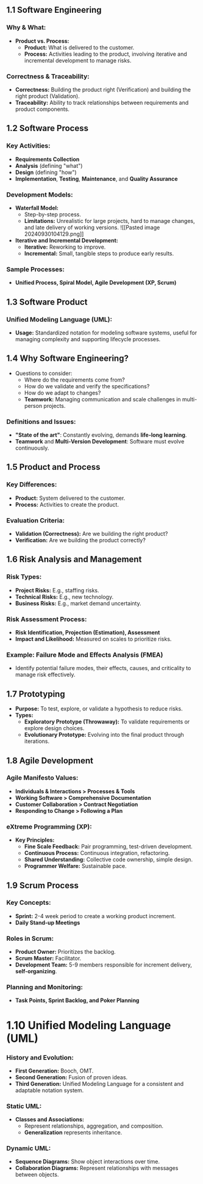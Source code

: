 ## 1.1 Software Engineering

### Why & What:

- **Product vs. Process:**
  - **Product:** What is delivered to the customer.
  - **Process:** Activities leading to the product, involving iterative and incremental development to manage risks.

### Correctness & Traceability:

- **Correctness:** Building the product right (Verification) and building the right product (Validation).
- **Traceability:** Ability to track relationships between requirements and product components.

## 1.2 Software Process

### Key Activities:

- **Requirements Collection**
- **Analysis** (defining "what")
- **Design** (defining "how")
- **Implementation**, **Testing**, **Maintenance**, and **Quality Assurance**

### Development Models:

- **Waterfall Model:**
  - Step-by-step process.
  - **Limitations:** Unrealistic for large projects, hard to manage changes, and late delivery of working versions.
    ![[Pasted image 20240930104129.png]]
- **Iterative and Incremental Development:**
  - **Iterative:** Reworking to improve.
  - **Incremental:** Small, tangible steps to produce early results.

### Sample Processes:

- **Unified Process, Spiral Model, Agile Development (XP, Scrum)**

## 1.3 Software Product

### Unified Modeling Language (UML):

- **Usage:** Standardized notation for modeling software systems, useful for managing complexity and supporting lifecycle processes.

## 1.4 Why Software Engineering?

- Questions to consider:
  - Where do the requirements come from?
  - How do we validate and verify the specifications?
  - How do we adapt to changes?
  - **Teamwork:** Managing communication and scale challenges in multi-person projects.

### Definitions and Issues:

- **"State of the art"**: Constantly evolving, demands **life-long learning**.
- **Teamwork** and **Multi-Version Development**: Software must evolve continuously.

## 1.5 Product and Process

### Key Differences:

- **Product:** System delivered to the customer.
- **Process:** Activities to create the product.

### Evaluation Criteria:

- **Validation (Correctness):** Are we building the right product?
- **Verification:** Are we building the product correctly?

## 1.6 Risk Analysis and Management

### Risk Types:

- **Project Risks:** E.g., staffing risks.
- **Technical Risks:** E.g., new technology.
- **Business Risks:** E.g., market demand uncertainty.

### Risk Assessment Process:

- **Risk Identification, Projection (Estimation), Assessment**
- **Impact and Likelihood:** Measured on scales to prioritize risks.

### Example: Failure Mode and Effects Analysis (FMEA)

- Identify potential failure modes, their effects, causes, and criticality to manage risk effectively.

## 1.7 Prototyping

- **Purpose:** To test, explore, or validate a hypothesis to reduce risks.
- **Types:**
  - **Exploratory Prototype (Throwaway):** To validate requirements or explore design choices.
  - **Evolutionary Prototype:** Evolving into the final product through iterations.

## 1.8 Agile Development

### Agile Manifesto Values:

- **Individuals & Interactions > Processes & Tools**
- **Working Software > Comprehensive Documentation**
- **Customer Collaboration > Contract Negotiation**
- **Responding to Change > Following a Plan**

### eXtreme Programming (XP):

- **Key Principles:**
  - **Fine Scale Feedback:** Pair programming, test-driven development.
  - **Continuous Process:** Continuous integration, refactoring.
  - **Shared Understanding:** Collective code ownership, simple design.
  - **Programmer Welfare:** Sustainable pace.

## 1.9 Scrum Process

### Key Concepts:

- **Sprint:** 2-4 week period to create a working product increment.
- **Daily Stand-up Meetings**

### Roles in Scrum:

- **Product Owner:** Prioritizes the backlog.
- **Scrum Master:** Facilitator.
- **Development Team:** 5-9 members responsible for increment delivery, **self-organizing**.

### Planning and Monitoring:

- **Task Points, Sprint Backlog, and Poker Planning**

# 1.10 Unified Modeling Language (UML)

### History and Evolution:

- **First Generation:** Booch, OMT.
- **Second Generation:** Fusion of proven ideas.
- **Third Generation:** Unified Modeling Language for a consistent and adaptable notation system.

### Static UML:

- **Classes and Associations:**
  - Represent relationships, aggregation, and composition.
  - **Generalization** represents inheritance.

### Dynamic UML:

- **Sequence Diagrams:** Show object interactions over time.
- **Collaboration Diagrams:** Represent relationships with messages between objects.
